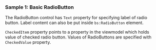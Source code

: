 ### Sample 1: Basic RadioButton

The RadioButton control has `Text` property for specifying label of radio button. Label content can also be put inside `bs:RadioButton` element.

`CheckedItem` property points to a property in the viewmodel which holds value of checked radio button. Values of RadioButtons are specified with `CheckedValue` property.